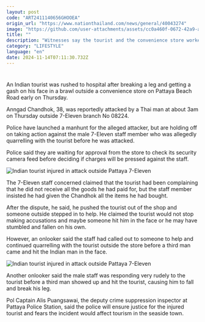 ```yaml
---
layout: post
code: "ART2411140656GHOOEA"
origin_url: "https://www.nationthailand.com/news/general/40043274"
image: "https://github.com/user-attachments/assets/cc0a460f-0672-42a9-aea1-a213b05efd5a"
title: ""
description: "Witnesses say the tourist and the convenience store worker were arguing when a third Thai man stepped in and attacked the tourist"
category: "LIFESTYLE"
language: "en"
date: 2024-11-14T07:11:30.732Z
---
```


# 









An Indian tourist was rushed to hospital after breaking a leg and getting a gash on his face in a brawl outside a convenience store on Pattaya Beach Road early on Thursday.

Anngad Chandhok, 38, was reportedly attacked by a Thai man at about 3am on Thursday outside 7-Eleven branch No 08224.

Police have launched a manhunt for the alleged attacker, but are holding off on taking action against the male 7-Eleven staff member who was allegedly quarrelling with the tourist before he was attacked.

Police said they are waiting for approval from the store to check its security camera feed before deciding if charges will be pressed against the staff.

  ![Indian tourist injured in attack outside Pattaya 7-Eleven](https://github.com/user-attachments/assets/0aa3bbcc-8d51-49d6-8c59-a1bce06c6482)

The 7-Eleven staff concerned claimed that the tourist had been complaining that he did not receive all the goods he had paid for, but the staff member insisted he had given the Chandhok all the items he had bought.

After the dispute, he said, he pushed the tourist out of the shop and someone outside stepped in to help. He claimed the tourist would not stop making accusations and maybe someone hit him in the face or he may have stumbled and fallen on his own.

However, an onlooker said the staff had called out to someone to help and continued quarrelling with the tourist outside the store before a third man came and hit the Indian man in the face.

  ![Indian tourist injured in attack outside Pattaya 7-Eleven](https://github.com/user-attachments/assets/e7b5319f-5fae-494b-962f-c394afc5117a)

Another onlooker said the male staff was responding very rudely to the tourist before a third man showed up and hit the tourist, causing him to fall and break his leg.

Pol Captain Alis Puangsawai, the deputy crime suppression inspector at Pattaya Police Station, said the police will ensure justice for the injured tourist and fears the incident would affect tourism in the seaside town.